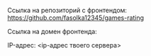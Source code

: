 Ссылка на репозиторий с фронтендом: https://github.com/fasolka12345/games-rating

Ссылка на домен фронтенда: 

IP-адрес: <ip-адрес твоего сервера>